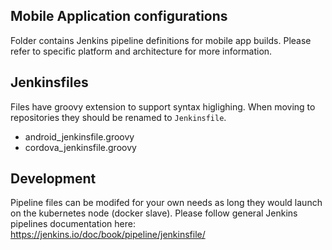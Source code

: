 ## Mobile Application configurations

Folder contains Jenkins pipeline definitions for mobile app builds. 
Please refer to specific platform and architecture for more information.

## Jenkinsfiles

Files have groovy extension to support syntax higlighing.
When moving to repositories they should be renamed to `Jenkinsfile`.

- android_jenkinsfile.groovy
- cordova_jenkinsfile.groovy

## Development

Pipeline files can be modifed for your own needs as long they would launch on the kubernetes node (docker slave).
Please follow general Jenkins pipelines documentation here: https://jenkins.io/doc/book/pipeline/jenkinsfile/

